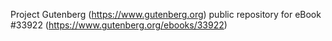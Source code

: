 Project Gutenberg (https://www.gutenberg.org) public repository for eBook #33922 (https://www.gutenberg.org/ebooks/33922)
